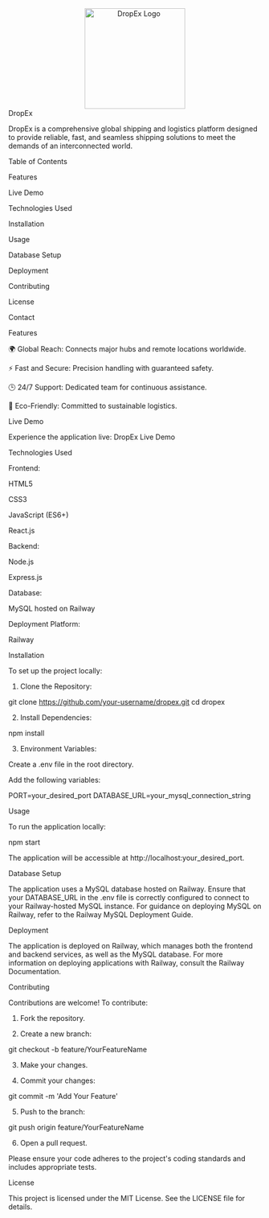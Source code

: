 <div align="center">
  <img src="https://your-logo-url" alt="DropEx Logo" width="200" />
</div>DropEx

  

DropEx is a comprehensive global shipping and logistics platform designed to provide reliable, fast, and seamless shipping solutions to meet the demands of an interconnected world.

Table of Contents

Features

Live Demo

Technologies Used

Installation

Usage

Database Setup

Deployment

Contributing

License

Contact


Features

🌍 Global Reach: Connects major hubs and remote locations worldwide.

⚡ Fast and Secure: Precision handling with guaranteed safety.

🕒 24/7 Support: Dedicated team for continuous assistance.

🌱 Eco-Friendly: Committed to sustainable logistics.


Live Demo

Experience the application live: DropEx Live Demo

Technologies Used

Frontend:

HTML5

CSS3

JavaScript (ES6+)

React.js


Backend:

Node.js

Express.js


Database:

MySQL hosted on Railway


Deployment Platform:

Railway



Installation

To set up the project locally:

1. Clone the Repository:

git clone https://github.com/your-username/dropex.git
cd dropex


2. Install Dependencies:

npm install


3. Environment Variables:

Create a .env file in the root directory.

Add the following variables:

PORT=your_desired_port
DATABASE_URL=your_mysql_connection_string




Usage

To run the application locally:

npm start

The application will be accessible at http://localhost:your_desired_port.

Database Setup

The application uses a MySQL database hosted on Railway. Ensure that your DATABASE_URL in the .env file is correctly configured to connect to your Railway-hosted MySQL instance. For guidance on deploying MySQL on Railway, refer to the Railway MySQL Deployment Guide.

Deployment

The application is deployed on Railway, which manages both the frontend and backend services, as well as the MySQL database. For more information on deploying applications with Railway, consult the Railway Documentation.

Contributing

Contributions are welcome! To contribute:

1. Fork the repository.


2. Create a new branch:

git checkout -b feature/YourFeatureName


3. Make your changes.


4. Commit your changes:

git commit -m 'Add Your Feature'


5. Push to the branch:

git push origin feature/YourFeatureName


6. Open a pull request.



Please ensure your code adheres to the project's coding standards and includes appropriate tests.

License

This project is licensed under the MIT License. See the LICENSE file for details.